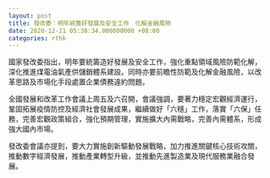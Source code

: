 ```yaml
---
layout: post
title: 發改委：明年統籌好發展及安全工作　化解金融風險
date: 2020-12-21 05:38:34.000000000 +08:00
categories: rthk
---
```


國家發改委指出，明年要統籌造好發展及安全工作，強化重點領域風險防範化解，深化推進煤電油氣產供儲銷體系建設。同時亦要前瞻性防範及化解金融風險，以改革思路及市場化手段處置企業債務違約問題。

全國發展和改革工作會議上周五及六召開，會議強調，要著力穩定宏觀經濟運行，鞏固拓展疫情防控及經濟社會發展成果，繼續做好「六穩」工作，落實「六保」任務，完善宏觀政策組合，強化預期管理，實施擴大內需戰略，完善內需體系，形成強大國內市場。

發改委會議亦提到，要大力實施創新驅動發展戰略，加力推進關鍵核心技術攻關，推動數字經濟發展，推動產業轉型升級，並推動先進製造業及現代服務業融合發展。
